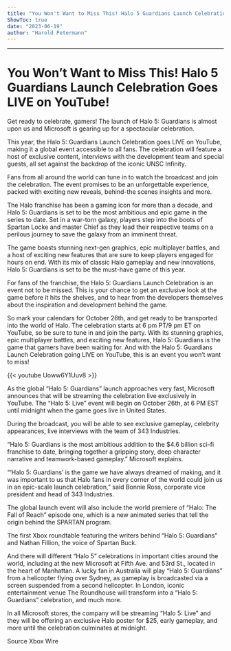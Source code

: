 ```yaml
---
title: "You Won't Want to Miss This! Halo 5 Guardians Launch Celebration Goes LIVE on YouTube!"
ShowToc: true 
date: "2023-06-19"
author: "Harold Petermann"
---
```

*****
# You Won’t Want to Miss This! Halo 5 Guardians Launch Celebration Goes LIVE on YouTube!

Get ready to celebrate, gamers! The launch of Halo 5: Guardians is almost upon us and Microsoft is gearing up for a spectacular celebration.

This year, the Halo 5: Guardians Launch Celebration goes LIVE on YouTube, making it a global event accessible to all fans. The celebration will feature a host of exclusive content, interviews with the development team and special guests, all set against the backdrop of the iconic UNSC Infinity.

Fans from all around the world can tune in to watch the broadcast and join the celebration. The event promises to be an unforgettable experience, packed with exciting new reveals, behind-the scenes insights and more.

The Halo franchise has been a gaming icon for more than a decade, and Halo 5: Guardians is set to be the most ambitious and epic game in the series to date. Set in a war-torn galaxy, players step into the boots of Spartan Locke and master Chief as they lead their respective teams on a perilous journey to save the galaxy from an imminent threat.

The game boasts stunning next-gen graphics, epic multiplayer battles, and a host of exciting new features that are sure to keep players engaged for hours on end. With its mix of classic Halo gameplay and new innovations, Halo 5: Guardians is set to be the must-have game of this year.

For fans of the franchise, the Halo 5: Guardians Launch Celebration is an event not to be missed. This is your chance to get an exclusive look at the game before it hits the shelves, and to hear from the developers themselves about the inspiration and development behind the game.

So mark your calendars for October 26th, and get ready to be transported into the world of Halo. The celebration starts at 6 pm PT/9 pm ET on YouTube, so be sure to tune in and join the party. With its stunning graphics, epic multiplayer battles, and exciting new features, Halo 5: Guardians is the game that gamers have been waiting for. And with the Halo 5: Guardians Launch Celebration going LIVE on YouTube, this is an event you won’t want to miss!

{{< youtube Uoww6Y1Uuv8 >}} 



As the global “Halo 5: Guardians” launch approaches very fast, Microsoft announces that will be streaming the celebration live exclusively in YouTube. The “Halo 5: Live” event will begin on October 26th, at 6 PM EST until midnight when the game goes live in United States.
 
During the broadcast, you will be able to see exclusive gameplay, celebrity appearances, live interviews with the team of 343 Industries.
 
“Halo 5: Guardians is the most ambitious addition to the $4.6 billion sci-fi franchise to date, bringing together a gripping story, deep character narrative and teamwork-based gameplay.” Microsoft explains.
 
“‘Halo 5: Guardians’ is the game we have always dreamed of making, and it was important to us that Halo fans in every corner of the world could join us in an epic-scale launch celebration,” said Bonnie Ross, corporate vice president and head of 343 Industries.
 
The global launch event will also include the world premiere of “Halo: The Fall of Reach” episode one, which is a new animated series that tell the origin behind the SPARTAN program.
 
The first Xbox roundtable featuring the writers behind “Halo 5: Guardians” and Nathan Fillion, the voice of Spartan Buck.
 
And there will different “Halo 5” celebrations in important cities around the world, including at the new Microsoft at Fifth Ave. and 53rd St., located in the heart of Manhattan. A lucky fan in Australia will play “Halo 5: Guardians” from a helicopter flying over Sydney, as gameplay is broadcasted via a screen suspended from a second helicopter. In London, iconic entertainment venue The Roundhouse will transform into a “Halo 5: Guardians” celebration, and much more.
 
In all Microsoft stores, the company will be streaming “Halo 5: Live” and they will be offering an exclusive Halo poster for $25, early gameplay, and more until the celebration culminates at midnight.
 
Source Xbox Wire




